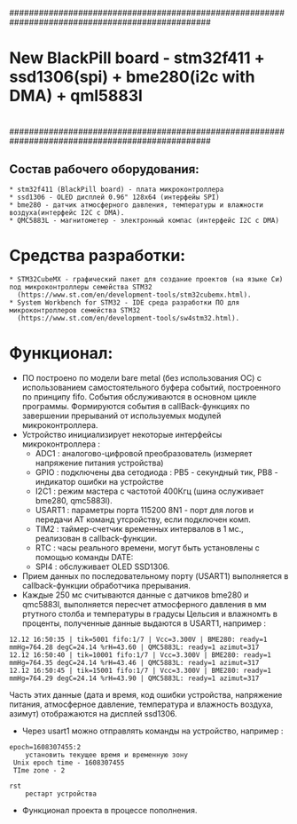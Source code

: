 #################################################################################################
#
# New BlackPill board - stm32f411 + ssd1306(spi) + bme280(i2c with DMA) + qml5883l
#
#################################################################################################


## Состав рабочего оборудования:

```
* stm32f411 (BlackPill board) - плата микроконтроллера
* ssd1306 - OLED дисплей 0.96" 128x64 (интерфейы SPI)
* bme280 - датчик атмосферного давления, температуры и влажности воздуха(интерфейс I2C с DMA).
* QMC5883L - магнитометер - электронный компас (интерфейс I2C c DMA)
```


# Средства разработки:

```
* STM32CubeMX - графический пакет для создание проектов (на языке Си) под микроконтроллеры семейства STM32
  (https://www.st.com/en/development-tools/stm32cubemx.html).
* System Workbench for STM32 - IDE среда разработки ПО для микроконтроллеров семейства STM32
  (https://www.st.com/en/development-tools/sw4stm32.html).
```


# Функционал:

* ПО построено по модели bare metal (без использования ОС) с использованием самостоятельного буфера событий,
  построенного по принципу fifo. События обслуживаются в основном цикле программы. Формируются события в callBack-функциях
  по завершении прерываний от используемых модулей микроконтроллера.
* Устройство инициализирует некоторые интерфейсы микроконтроллера :
  - ADC1 : аналогово-цифровой преобразователь (измеряет напряжение питания устройства)
  - GPIO : подключены два сетодиода : PB5 - секундный тик, PB8 - индикатор ошибки на устройстве
  - I2C1 : режим мастера с частотой 400Кгц (шина ослуживает bme280, qmc5883l).
  - USART1 : параметры порта 115200 8N1 - порт для логов и передачи AT команд утсройству, если подключен комп.
  - TIM2 : таймер-счетчик временных интервалов в 1 мс., реализован в callback-функции.
  - RTC : часы реального времени, могут быть установлены с помощью команды DATE:
  - SPI4 : обслуживает OLED SSD1306.
* Прием данных по последовательному порту (USART1) выполняется в callback-функции обработчика прерывания.
* Каждые 250 мс считываются данные с датчиков bme280 и qmc5883l, выполняется пересчет атмосферного
  давления в мм ртутного столба и температуры в градусы Цельсия и влажномть в проценты, полученные данные выдаются
  в USART1, например :

```
12.12 16:50:35 | tik=5001 fifo:1/7 | Vcc=3.300V | BME280: ready=1 mmHg=764.28 degC=24.14 %rH=43.60 | QMC5883L: ready=1 azimut=317
12.12 16:50:40 | tik=10001 fifo:1/7 | Vcc=3.300V | BME280: ready=1 mmHg=764.35 degC=24.14 %rH=43.46 | QMC5883L: ready=1 azimut=317
12.12 16:50:45 | tik=15001 fifo:1/7 | Vcc=3.300V | BME280: ready=1 mmHg=764.29 degC=24.14 %rH=43.90 | QMC5883L: ready=1 azimut=317
```

  Часть этих данные (дата и время, код ошибки устройства, напряжение питания, атмосферное давление,
температура и влажность воздуха, азимут) отображаются на дисплей ssd1306.

* Через usart1 можно отправлять команды на устройство, например :

```
epoch=1608307455:2
    установить текущее время и временную зону
 Unix epoch time - 1608307455
 TIme zone - 2
```

```
rst
    рестарт устройства
```


* Функционал проекта в процессе пополнения.

